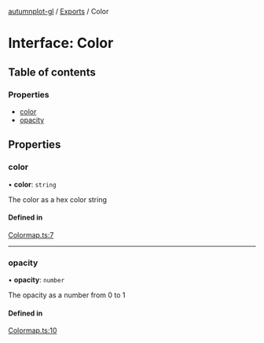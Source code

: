 [autumnplot-gl](../README.md) / [Exports](../modules.md) / Color

# Interface: Color

## Table of contents

### Properties

- [color](Color.md#color)
- [opacity](Color.md#opacity)

## Properties

### color

• **color**: `string`

The color as a hex color string

#### Defined in

[Colormap.ts:7](https://github.com/tsupinie/autumnplot-gl/blob/749eabd/src/Colormap.ts#L7)

___

### opacity

• **opacity**: `number`

The opacity as a number from 0 to 1

#### Defined in

[Colormap.ts:10](https://github.com/tsupinie/autumnplot-gl/blob/749eabd/src/Colormap.ts#L10)
